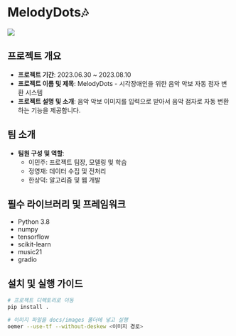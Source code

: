 # MelodyDots🎶

<p align="left">
  <img src="https://github.com/pingpeng1017/MelodyDots/assets/97069558/306d898c-a4fb-4ad7-b3ab-e5d3ef83ecb0">
</p>

## 프로젝트 개요

- **프로젝트 기간**: 2023.06.30 ~ 2023.08.10
- **프로젝트 이름 및 제목**: MelodyDots - 시각장애인을 위한 음악 악보 자동 점자 변환 시스템
- **프로젝트 설명 및 소개**: 음악 악보 이미지를 입력으로 받아서 음악 점자로 자동 변환하는 기능을 제공합니다.

## 팀 소개

- **팀원 구성 및 역할**:
  - 이민주: 프로젝트 팀장, 모델링 및 학습
  - 정영재: 데이터 수집 및 전처리
  - 한상덕: 알고리즘 및 웹 개발

## 필수 라이브러리 및 프레임워크

- Python 3.8
- numpy
- tensorflow
- scikit-learn
- music21
- gradio

## 설치 및 실행 가이드

```bash
# 프로젝트 디렉토리로 이동
pip install .

# 이미지 파일을 docs/images 폴더에 넣고 실행
oemer --use-tf --without-deskew <이미지 경로>
